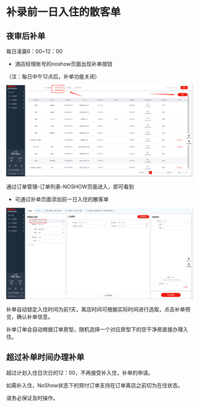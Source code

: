 # 补录前一日入住的散客单

## 夜审后补单

每日凌晨6：00~12：00

* 酒店经理账号的noshow页面出现补单按钮 

（注：每日中午12点后，补单功能关闭）

![&#x591C;&#x5BA1;&#x540E;&#x8865;&#x5355;&#x6309;&#x94AE;](../../../.gitbook/assets/image%20%28537%29.png)

  
通过订单管理-订单列表-NOSHOW页面进入，即可看到

* 可通过补单页面添加前一日入住的散客单

![&#x8865;&#x5355;&#x9875;&#x9762;&#x9501;&#x5B9A;&#x524D;&#x4E00;&#x65E5;](../../../.gitbook/assets/image%20%28617%29.png)

  
补单自动锁定入住时间为前1天，离店时间可根据实际时间进行选取，点击补单预览，确认补单信息。

补单订单会自动根据订单房型，随机选择一个对应房型下的空干净房直接办理入住。

## 超过补单时间办理补单

超过计划入住日次日的12：00，不再接受补入住，补单的申请。

如需补入住，NoShow状态下的预付订单支持在订单离店之前切为在住状态。

请务必保证及时操作。



  


